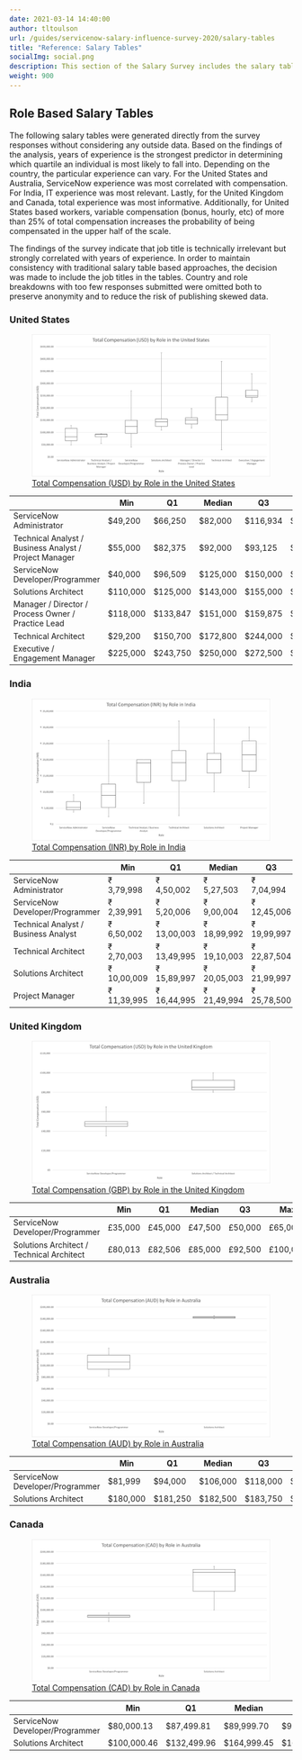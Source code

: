 ```yaml
---
date: 2021-03-14 14:40:00
author: tltoulson
url: /guides/servicenow-salary-influence-survey-2020/salary-tables
title: "Reference: Salary Tables"
socialImg: social.png
description: This section of the Salary Survey includes the salary tables for estimating your worth.
weight: 900
---
```


## Role Based Salary Tables

The following salary tables were generated directly from the survey responses without considering any outside data. Based on the findings of the analysis, years of experience is the strongest predictor in determining which quartile an individual is most likely to fall into. Depending on the country, the particular experience can vary. For the United States and Australia, ServiceNow experience was most correlated with compensation. For India, IT experience was most relevant. Lastly, for the United Kingdom and Canada, total experience was most informative. Additionally, for United States based workers, variable compensation (bonus, hourly, etc) of more than 25% of total compensation increases the probability of being compensated in the upper half of the scale.

The findings of the survey indicate that job title is technically irrelevant but strongly correlated with years of experience. In order to maintain consistency with traditional salary table based approaches, the decision was made to include the job titles in the tables. Country and role breakdowns with too few responses submitted were omitted both to preserve anonymity and to reduce the risk of publishing skewed data.

### United States

<a href="images/total-compensation-by-role-us.png">
    <figure>
    <img src="images/total-compensation-by-role-us.png" />
    <figcaption>
        Total Compensation (USD) by Role in the United States
    </figcaption>
    </figure>
</a>

|                                                          | Min      | Q1       | Median   | Q3       | Max      |
|----------------------------------------------------------|----------|----------|----------|----------|----------|
| ServiceNow   Administrator                               | $49,200  | $66,250  | $82,000  | $116,934 | $128,250 |
| Technical   Analyst / Business Analyst / Project Manager | $55,000  | $82,375  | $92,000  | $93,125  | $95,000  |
| ServiceNow   Developer/Programmer                        | $40,000  | $96,509  | $125,000 | $150,000 | $270,000 |
| Solutions Architect                                      | $110,000 | $125,000 | $143,000 | $155,000 | $425,000 |
| Manager / Director / Process Owner /   Practice Lead     | $118,000 | $133,847 | $151,000 | $159,875 | $198,000 |
| Technical   Architect                                    | $29,200  | $150,700 | $172,800 | $244,000 | $390,000 |
| Executive   / Engagement Manager                         | $225,000 | $243,750 | $250,000 | $272,500 | $340,000 |

### India

<a href="images/total-compensation-by-role-india.png">
    <figure>
    <img src="images/total-compensation-by-role-india.png" />
    <figcaption>
        Total Compensation (INR) by Role in India
    </figcaption>
    </figure>
</a>

|                                      | Min          | Q1           | Median       | Q3           | Max          |
|--------------------------------------|--------------|--------------|--------------|--------------|--------------|
| ServiceNow   Administrator           | ₹  3,79,998  | ₹  4,50,002  | ₹  5,27,503  | ₹  7,04,994  | ₹  9,09,994  |
| ServiceNow   Developer/Programmer    | ₹  2,39,991  | ₹  5,20,006  | ₹  9,00,004  | ₹  12,45,006 | ₹  26,00,007 |
| Technical Analyst / Business Analyst | ₹  6,50,002  | ₹  13,00,003 | ₹  18,99,992 | ₹  19,99,997 | ₹  19,99,997 |
| Technical   Architect                | ₹  2,70,003  | ₹  13,49,995 | ₹  19,10,003 | ₹  22,87,504 | ₹  31,99,995 |
| Solutions Architect                  | ₹  10,00,009 | ₹  15,89,997 | ₹  20,05,003 | ₹  21,99,997 | ₹  32,50,008 |
| Project   Manager                    | ₹  11,39,995 | ₹  16,44,995 | ₹  21,49,994 | ₹  25,78,500 | ₹  30,07,005 |

### United Kingdom

<a href="images/total-compensation-by-role-uk.png">
    <figure>
    <img src="images/total-compensation-by-role-uk.png" />
    <figcaption>
        Total Compensation (GBP) by Role in the United Kingdom
    </figcaption>
    </figure>
</a>

|                                             | Min     | Q1      | Median  | Q3      | Max      |
|---------------------------------------------|---------|---------|---------|---------|----------|
| ServiceNow   Developer/Programmer           | £35,000 | £45,000 | £47,500 | £50,000 | £65,000  |
| Solutions   Architect / Technical Architect | £80,013 | £82,506 | £85,000 | £92,500 | £100,000 |

### Australia

<a href="images/total-compensation-by-role-australia.png">
    <figure>
    <img src="images/total-compensation-by-role-australia.png" />
    <figcaption>
        Total Compensation (AUD) by Role in Australia
    </figcaption>
    </figure>
</a>

|                                   | Min      | Q1       | Median   | Q3       | Max      |
|-----------------------------------|----------|----------|----------|----------|----------|
| ServiceNow   Developer/Programmer | $81,999  | $94,000  | $106,000 | $118,000 | $130,000 |
| Solutions Architect               | $180,000 | $181,250 | $182,500 | $183,750 | $185,000 |

### Canada

<a href="images/total-compensation-by-role-canada.png">
    <figure>
    <img src="images/total-compensation-by-role-canada.png" />
    <figcaption>
        Total Compensation (CAD) by Role in Canada
    </figcaption>
    </figure>
</a>

|                                   | Min         | Q1          | Median      | Q3          | Max         |
|-----------------------------------|-------------|-------------|-------------|-------------|-------------|
| ServiceNow   Developer/Programmer | $80,000.13  | $87,499.81  | $89,999.70  | $91,249.80  | $95,000.08  |
| Solutions Architect               | $100,000.46 | $132,499.96 | $164,999.45 | $169,999.83 | $175,000.21 |